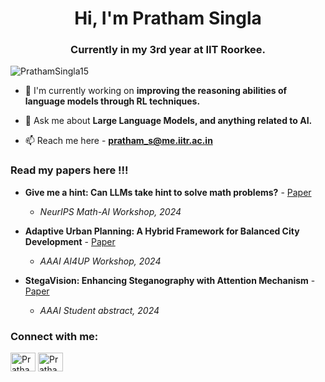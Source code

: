 <h1 align="center">Hi, I'm Pratham Singla</h1>
<h3 align="center">Currently in my 3rd year at IIT Roorkee.</h3>

<p align="left"> <img src="https://komarev.com/ghpvc/?username=PrathamSingla15&label=Profile%20views&color=0e75b6&style=flat" alt="PrathamSingla15" /> </p>

- 🔭 I'm currently working on **improving the reasoning abilities of language models through RL techniques.**

- 💬 Ask me about **Large Language Models, and anything related to AI.**

- 📫 Reach me here - **pratham_s@me.iitr.ac.in**

<!-- - 📄 Know about my experiences from my [Resume](https://www.overleaf.com/read/dfxpyyrgfrsc#2e3d34) -->

### Read my papers here !!!

- **Give me a hint: Can LLMs take hint to solve math problems?** - [Paper](https://arxiv.org/abs/2410.05915)
  - *NeurIPS Math-AI Workshop, 2024*
    
- **Adaptive Urban Planning: A Hybrid Framework for Balanced City Development** - [Paper](https://arxiv.org/abs/2412.15349)
  - *AAAI AI4UP Workshop, 2024*
 
- **StegaVision: Enhancing Steganography with Attention Mechanism** - [Paper](https://arxiv.org/abs/2411.05838)
  - *AAAI Student abstract, 2024*

<h3 align="left">Connect with me:</h3>
<p align="left">
<a href="https://www.linkedin.com/in/pratham-singla-a132732a7/" target="blank"><img align="center" src="https://raw.githubusercontent.com/rahuldkjain/github-profile-readme-generator/master/src/images/icons/Social/linked-in-alt.svg" alt="PrathamSingla15" height="30" width="40" /></a>
<a href="https://scholar.google.com/citations?user=6tyILRMAAAAJ&hl=en" target="blank"><img align="center" src="https://raw.githubusercontent.com/rahuldkjain/github-profile-readme-generator/master/src/images/icons/Social/google-scholar.svg" alt="PrathamSingla15" height="30" width="40" /></a>
